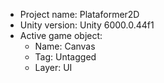 <!-- UNITY CODE ASSIST INSTRUCTIONS START -->
- Project name: Plataformer2D
- Unity version: Unity 6000.0.44f1
- Active game object:
  - Name: Canvas
  - Tag: Untagged
  - Layer: UI
<!-- UNITY CODE ASSIST INSTRUCTIONS END -->